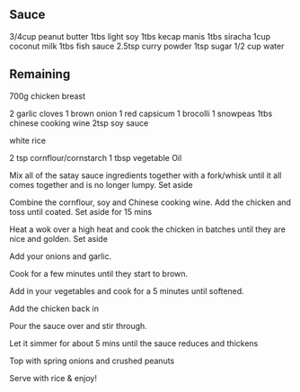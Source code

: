 <!-- SPDX-License-Identifier: zlib-acknowledgement -->

## Sauce
3/4cup peanut butter
1tbs light soy
1tbs kecap manis
1tbs siracha
1cup coconut milk
1tbs fish sauce
2.5tsp curry powder
1tsp sugar
1/2 cup water

## Remaining
700g chicken breast

2 garlic cloves
1 brown onion
1 red capsicum
1 brocolli
1 snowpeas
1tbs chinese cooking wine
2tsp soy sauce

white rice

2 tsp cornflour/cornstarch
1 tbsp vegetable Oil

Mix all of the satay sauce ingredients together with a fork/whisk until it all comes together and is no longer lumpy. Set aside 

Combine the cornflour, soy and Chinese cooking wine. Add the chicken and toss until coated. Set aside for 15 mins 

Heat a wok over a high heat and cook the chicken in batches until they are nice and golden. Set aside

Add your onions and garlic. 

Cook for a few minutes until they start to brown.

Add in your vegetables and cook for a 5 minutes until softened. 

Add the chicken back in

Pour the sauce over and stir through. 

Let it simmer for about 5 mins until the sauce reduces and thickens 

Top with spring onions and crushed peanuts 

Serve with rice & enjoy!
